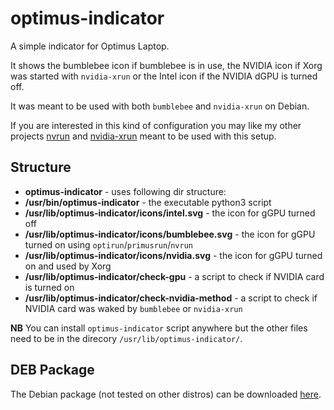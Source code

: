 # optimus-indicator

A simple indicator for Optimus Laptop.

It shows the bumblebee icon if bumblebee is in use, the NVIDIA icon if Xorg was started with `nvidia-xrun` or the Intel icon if the NVIDIA dGPU is turned off.

It was meant to be used with both `bumblebee` and `nvidia-xrun` on Debian.

If you are interested in this kind of configuration you may like my other projects [nvrun](https://github.com/ferdiu/nvrun) and [nvidia-xrun](https://github.com/ferdiu/nvidia-xrun) meant to be used with this setup.

## Structure
* **optimus-indicator** - uses following dir structure:
* **/usr/bin/optimus-indicator** - the executable python3 script
* **/usr/lib/optimus-indicator/icons/intel.svg** - the icon for gGPU turned off
* **/usr/lib/optimus-indicator/icons/bumblebee.svg** - the icon for gGPU turned on using `optirun`/`primusrun`/`nvrun`
* **/usr/lib/optimus-indicator/icons/nvidia.svg** - the icon for gGPU turned on and used by Xorg
* **/usr/lib/optimus-indicator/check-gpu** - a script to check if NVIDIA card is turned on
* **/usr/lib/optimus-indicator/check-nvidia-method** - a script to check if NVIDIA card was waked by `bumblebee` or `nvidia-xrun`

**NB** You can install `optimus-indicator` script anywhere but the other files need to be in the direcory `/usr/lib/optimus-indicator/`.

## DEB Package
The Debian package (not tested on other distros) can be downloaded [here](https://ferdiu.github.io/debs/optimus-indicator_0.1-1.deb).
